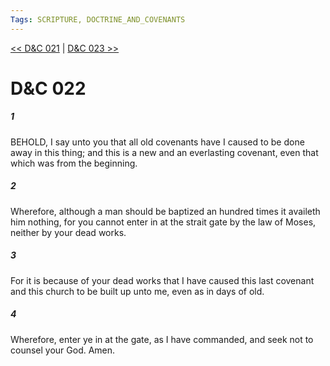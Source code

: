 ```yaml
---
Tags: SCRIPTURE, DOCTRINE_AND_COVENANTS
---
```


[<< D&C 021](DOCTRINE_AND_COVENANTS/D&C_021.md) | [D&C 023 >>](DOCTRINE_AND_COVENANTS/D&C_023.md)

# D&C 022

##### 1

BEHOLD, I say unto you that all old covenants have I caused to be done away in this thing; and this is a new and an everlasting covenant, even that which was from the beginning.

##### 2

Wherefore, although a man should be baptized an hundred times it availeth him nothing, for you cannot enter in at the strait gate by the law of Moses, neither by your dead works.

##### 3

For it is because of your dead works that I have caused this last covenant and this church to be built up unto me, even as in days of old.

##### 4

Wherefore, enter ye in at the gate, as I have commanded, and seek not to counsel your God. Amen.
